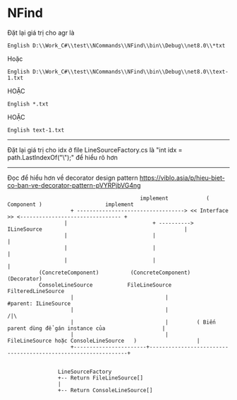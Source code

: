 # NFind

﻿Đặt lại giá trị cho agr là 

	English D:\\Work_C#\\test\\NCommands\\NFind\\bin\\Debug\\net8.0\\*txt

Hoặc

	English D:\\Work_C#\\test\\NCommands\\NFind\\bin\\Debug\\net8.0\\text-1.txt

HOẶC 

	English *.txt 

HOẶC 

	English text-1.txt 

----------------------

Đặt lại giá trị cho idx ở file LineSourceFactory.cs là "int idx = path.LastIndexOf("\\");" để hiểu rõ hơn

----------------------

Đọc để hiểu hơn về decorator design pattern
https://viblo.asia/p/hieu-biet-co-ban-ve-decorator-pattern-pVYRPjbVG4ng


                  			                  implement		       ( Component )			        implement
                  		+ ----------------------------------> << Interface >> <-------------------------------- +					
                      |			                  + ---------->   ILineSource        				                      |
                      |			                  |								                                                |
                      |			                  |								                                                |
                      |			                  |								                                                |
              (ConcreteComponent)	       (ConcreteComponent)						                                    (Decorator)
              ConsoleLineSource	          FileLineSource							                                  FilteredLineSource
                  		|			                  |							                                            #parent: ILineSource
                  		|			                  |							                                                 /|\
                  		|			                  |	        ( Biến parent dùng để gán instance của 		            |
                  		|			                  |	        FileLineSource hoặc ConsoleLineSource	)		            |
                  		+-----------------------+---------------------------------------------------------------+

                    
            		LineSourceFactory 
            		+-- Return FileLineSource[]
            		|
            		+-- Return ConsoleLineSource[]











   
